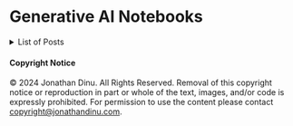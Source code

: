 # Generative AI Notebooks

<details>
  <summary>List of Posts</summary>
  
  - [PyTorch for the Impatient or: Deep Learning is just a Bunch of Regressions](notebooks/pytorch_for_the_impatient.ipynb) [![Open In Colab](https://colab.research.google.com/assets/colab-badge.svg)](https://colab.research.google.com/github/jonathandinu/generative-ai-notebooks/blob/main/notebooks/pytorch_for_the_impatient.ipynb)
</details>

#### Copyright Notice

©️ 2024 Jonathan Dinu. All Rights Reserved. Removal of this copyright notice or reproduction in part or whole of the text, images, and/or code is expressly prohibited. For permission to use the content please contact copyright@jonathandinu.com.
